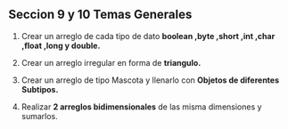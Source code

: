 ## Seccion 9 y 10 Temas Generales

1. Crear un arreglo de cada tipo de dato **boolean ,byte ,short ,int ,char ,float ,long y double.**

2. Crear un arreglo irregular en forma de **triangulo.**

3. Crear un arreglo de tipo Mascota y llenarlo con **Objetos de diferentes Subtipos.**

4. Realizar **2 arreglos bidimensionales** de las misma dimensiones y sumarlos.
